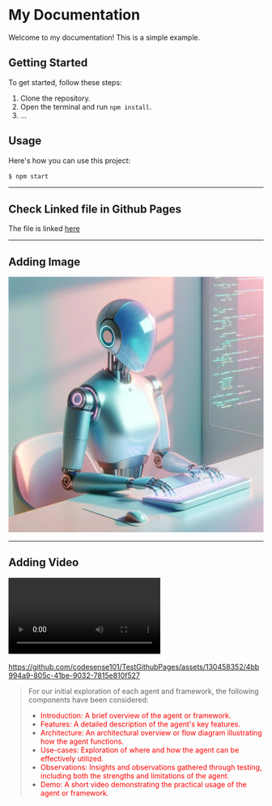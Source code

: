 # My Documentation

Welcome to my documentation! This is a simple example.

## Getting Started

To get started, follow these steps:

1. Clone the repository.
2. Open the terminal and run `npm install`.
3. ...

## Usage

Here's how you can use this project:

```bash
$ npm start
```

---
## Check Linked file in Github Pages

The file is linked [here](file.md)

---
## Adding Image

![If you are seeing it. Means it disn't work.](ai-agent.png)

---
## Adding Video

![If you are seeing it. Means it disn't work](HrWyxB_sYsTQVg6R.mp4)

https://github.com/codesense101/TestGithubPages/assets/130458352/4bb994a9-805c-41be-9032-7815e810f527

> For our initial exploration of each agent and framework, the following components have been considered:
> 
> - <font color="red">Introduction: A brief overview of the agent or framework.</font>
> - <font color="red">Features: A detailed description of the agent's key features.</font>
> - <font color="red">Architecture: An architectural overview or flow diagram illustrating how the agent functions.</font>
> - <font color="red">Use-cases: Exploration of where and how the agent can be effectively utilized.</font>
> - <font color="red">Observations: Insights and observations gathered through testing, including both the strengths and limitations of the agent.</font>
> - <font color="red">Demo: A short video demonstrating the practical usage of the agent or framework.</font>
</p>


